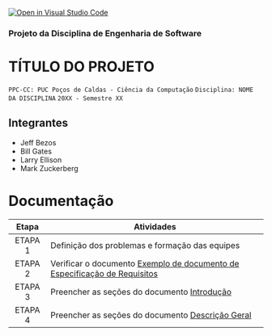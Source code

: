 [![Open in Visual Studio Code](https://classroom.github.com/assets/open-in-vscode-718a45dd9cf7e7f842a935f5ebbe5719a5e09af4491e668f4dbf3b35d5cca122.svg)](https://classroom.github.com/online_ide?assignment_repo_id=11600228&assignment_repo_type=AssignmentRepo)
### Projeto da Disciplina de Engenharia de Software

# TÍTULO DO PROJETO

`PPC-CC: PUC Poços de Caldas - Ciência da Computação`
`Disciplina: NOME DA DISCIPLINA`
`20XX - Semestre XX`

## Integrantes

- Jeff Bezos
- Bill Gates
- Larry Ellison
- Mark Zuckerberg

# Documentação

| Etapa   |  Atividades |
|  :----:   | ----------- |
| ETAPA 1 | Definição dos problemas e formação das equipes |
| ETAPA 2 | Verificar o documento <a href="docs/Exemplo-De-Documento-De-Especificacao-De-Requisitos.odt"> Exemplo de documento de Especificação de Requisitos</a>
| ETAPA 3 | Preencher as seções do documento <a href="docs/01-Introducao.md">Introdução</a>
| ETAPA 4 | Preencher as seções do documento <a href="docs/02-Descricao-geral.md">Descrição Geral</a>

